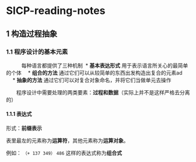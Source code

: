# SICP-reading-notes

  ## 1 构造过程抽象
   ### 1.1 程序设计的基本元素

　　　每种语言都提供了三种机制
  * **基本表达形式** 用于表示语言所关心的最简单的个体
　* **组合的方法** 通过它们可以从较简单的东西出发构造出复合的元素ad
　 * **抽象的方法** 通过它们可以对复合对象命名，并将它们当做单元去操作

  　　程序设计中需要处理的两类要素：**过程和数据**（实际上并不是这样严格去分离的）

#### 1.1.1 表达式
形式：**前缀表示**

表里最左的元素称为**运算符**，其他元素称为**运算对象**。

例如：
``（+ 137 349）``
``486``
这样的表达式称为**组合式**
